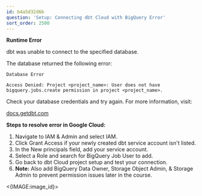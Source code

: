```yaml
---
id: b4a5d32d6b
question: 'Setup: Connecting dbt Cloud with BigQuery Error'
sort_order: 2500
---
```


**Runtime Error**

dbt was unable to connect to the specified database.

The database returned the following error:

```plaintext
Database Error

Access Denied: Project <project_name>: User does not have bigquery.jobs.create permission in project <project_name>.
```

Check your database credentials and try again. For more information, visit:

[docs.getdbt.com](https://docs.getdbt.com/docs/configure-your-profile)

**Steps to resolve error in Google Cloud:**

1. Navigate to IAM & Admin and select IAM.
2. Click Grant Access if your newly created dbt service account isn't listed.
3. In the New principals field, add your service account.
4. Select a Role and search for BigQuery Job User to add.
5. Go back to dbt Cloud project setup and test your connection.
6. **Note:** Also add BigQuery Data Owner, Storage Object Admin, & Storage Admin to prevent permission issues later in the course.

<{IMAGE:image_id}>

